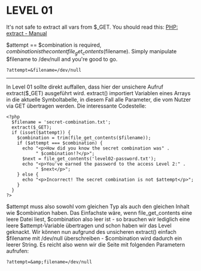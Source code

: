 LEVEL 01
========

It's not safe to extract all vars from $_GET.
You should read this: [PHP: extract -
Manual](http://php.net/manual/de/function.extract.php)

$attempt == $combination is required, $combination is the content
file_get_contents($filename). Simply manipulate $filename to /dev/null
and you're good to go.

    ?attempt=&filename=/dev/null

---

In Level 01 sollte direkt auffallen, dass hier der unsichere Aufruf extract($_GET) ausgeführt wird. extract() importiert Variablen eines Arrays in die aktuelle Symboltabelle, in diesem Fall alle Parameter, die vom Nutzer via GET übertragen werden. Die interessante Codestelle:

    <?php
      $filename = 'secret-combination.txt';
      extract($_GET);
      if (isset($attempt)) {
        $combination = trim(file_get_contents($filename));
        if ($attempt === $combination) {
          echo "<p>How did you know the secret combination was" .
               " $combination!?</p>";
          $next = file_get_contents('level02-password.txt');
          echo "<p>You've earned the password to the access Level 2:" .
               " $next</p>";
        } else {
          echo "<p>Incorrect! The secret combination is not $attempt</p>";
        }
      }
    ?>

$attempt muss also sowohl vom gleichen Typ als auch den gleichen Inhalt wie $combination haben. Das Einfachste wäre, wenn file_get_contents eine leere Datei liest, $combination also leer ist - so brauchen wir lediglich eine leere $attempt-Variable übertragen und schon haben wir das Level geknackt. Wir können nun aufgrund des unsicheren extract() einfach $filename mit /dev/null überschreiben - $combination wird dadurch ein leerer String. Es reicht also wenn wir die Seite mit folgenden Parametern aufrufen:

    ?attempt=&amp;filename=/dev/null